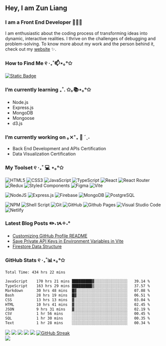 <!--
**zun-liang/zun-liang** is a ✨ _special_ ✨ repository because its `README.md` (this file) appears on your GitHub profile.

Here are some ideas to get you started:

- 🔭 I’m currently working on ...
- 🌱 I’m currently learning ...
- 👯 I’m looking to collaborate on ...
- 🤔 I’m looking for help with ...
- 💬 Ask me about ...
- 📫 How to reach me: ...
- 😄 Pronouns: ...
- ⚡ Fun fact: ...
-->

## Hey, I am Zun Liang

### I am a Front End Developer 👩🏻‍💻

<p>I am enthusiastic about the coding process of transforming ideas into dynamic, interactive realities. I thrive on the challenges of debugging and problem-solving. To know more about my work and the person behind it, check out my <a target="_blank" href="https://zunldev.com">website</a> ✨.</p>

### How to Find Me ୧ ‧₊˚📫⋆｡°✩
[![Static Badge](https://img.shields.io/badge/%E2%9C%89%EF%B8%8F-contact%40zunldev.com-%23191622?style=for-the-badge&labelColor=%23ff79c6)](mailto:contact@zunldev.com)

### I’m currently learning ₊˚. ✩｡📚⋆｡°✩
- Node.js
- Express.js
- MongoDB
- Mongoose
- d3.js

### I’m currently working on ｡⨯⁺₊  💼 ´ˎ˗
- Back End Development and APIs Certification
- Data Visualization Certification

### My Toolset ୧ ‧₊˚ 💻 ⋆｡°✩
  
  ![HTML5](https://img.shields.io/badge/html5-%23E34F26.svg?style=for-the-badge&logo=html5&logoColor=white)
  ![CSS3](https://img.shields.io/badge/css3-%231572B6.svg?style=for-the-badge&logo=css3&logoColor=white)
  ![JavaScript](https://img.shields.io/badge/javascript-%23323330.svg?style=for-the-badge&logo=javascript&logoColor=%23F7DF1E)
  ![TypeScript](https://img.shields.io/badge/typescript-%23007ACC.svg?style=for-the-badge&logo=typescript&logoColor=white)
  ![React](https://img.shields.io/badge/react-%2320232a.svg?style=for-the-badge&logo=react&logoColor=%2361DAFB)
  ![React Router](https://img.shields.io/badge/React_Router-CA4245?style=for-the-badge&logo=react-router&logoColor=white)
  ![Redux](https://img.shields.io/badge/redux-%23593d88.svg?style=for-the-badge&logo=redux&logoColor=white)
  ![Styled Components](https://img.shields.io/badge/styled--components-DB7093?style=for-the-badge&logo=styled-components&logoColor=white)
  ![Figma](https://img.shields.io/badge/figma-%23F24E1E.svg?style=for-the-badge&logo=figma&logoColor=white)
  ![Vite](https://img.shields.io/badge/vite-%23646CFF.svg?style=for-the-badge&logo=vite&logoColor=white)

  ![NodeJS](https://img.shields.io/badge/node.js-6DA55F?style=for-the-badge&logo=node.js&logoColor=white)
  ![Express.js](https://img.shields.io/badge/express.js-%23404d59.svg?style=for-the-badge&logo=express&logoColor=%2361DAFB)
  ![Firebase](https://img.shields.io/badge/firebase-%23039BE5.svg?style=for-the-badge&logo=firebase)
  ![MongoDB](https://img.shields.io/badge/MongoDB-%234ea94b.svg?style=for-the-badge&logo=mongodb&logoColor=white)
  ![PostgreSQL](https://img.shields.io/badge/PostgreSQL-316192?style=for-the-badge&logo=postgresql&logoColor=white)
  
  ![NPM](https://img.shields.io/badge/NPM-%23CB3837.svg?style=for-the-badge&logo=npm&logoColor=white)
  ![Shell Script](https://img.shields.io/badge/shell_script-%23121011.svg?style=for-the-badge&logo=gnu-bash&logoColor=white)
  ![Git](https://img.shields.io/badge/git-%23F05033.svg?style=for-the-badge&logo=git&logoColor=white)
  ![GitHub](https://img.shields.io/badge/github-%23121011.svg?style=for-the-badge&logo=github&logoColor=white)
  ![Github Pages](https://img.shields.io/badge/github%20pages-121013?style=for-the-badge&logo=github&logoColor=white)
  ![Visual Studio Code](https://img.shields.io/badge/Visual%20Studio%20Code-0078d7.svg?style=for-the-badge&logo=visual-studio-code&logoColor=white)
  ![Netlify](https://img.shields.io/badge/netlify-%23000000.svg?style=for-the-badge&logo=netlify&logoColor=#00C7B7)

### Latest Blog Posts ✏️˖ᝰ✧˖°
  
  - [Customizing GitHub Profile README](https://zunldev.com/blogs/customizing-github-profile-readme-QnUbeJM6tV1Dp4jKZCoCO)
  - [Save Private API Keys in Environment Variables in Vite](https://zunldev.com/blogs/save-private-api-keys-in-environment-variables-in-vite-qFY1zT7CTbZwwyE9l5ykM)
  - [Firestore Data Structure](https://zunldev.com/blogs/firestore-data-structure-7sMKb6jf0Ml5WmSLamZBL)
  <!-- BLOG-POST-LIST:START -->
  <!-- BLOG-POST-LIST:END -->

### GitHub Stats ୧ ‧₊˚📊⋆｡°✩
  <!--START_SECTION:waka-->

```txt
Total Time: 434 hrs 22 mins

JavaScript    170 hrs 21 mins █████████▓░░░░░░░░░░░░░░░   39.14 %
TypeScript    163 hrs 29 mins █████████▒░░░░░░░░░░░░░░░   37.57 %
Markdown      30 hrs 48 mins  █▓░░░░░░░░░░░░░░░░░░░░░░░   07.08 %
Bash          28 hrs 19 mins  █▓░░░░░░░░░░░░░░░░░░░░░░░   06.51 %
CSS           13 hrs 13 mins  ▓░░░░░░░░░░░░░░░░░░░░░░░░   03.04 %
HTML          10 hrs 41 mins  ▓░░░░░░░░░░░░░░░░░░░░░░░░   02.45 %
JSON          9 hrs 31 mins   ▓░░░░░░░░░░░░░░░░░░░░░░░░   02.19 %
CSV           1 hr 56 mins    ░░░░░░░░░░░░░░░░░░░░░░░░░   00.45 %
SQL           1 hr 30 mins    ░░░░░░░░░░░░░░░░░░░░░░░░░   00.35 %
Text          1 hr 28 mins    ░░░░░░░░░░░░░░░░░░░░░░░░░   00.34 %
```

<!--END_SECTION:waka-->

  ![](http://github-profile-summary-cards.vercel.app/api/cards/profile-details?username=zun-liang&theme=omni)
  ![](http://github-profile-summary-cards.vercel.app/api/cards/repos-per-language?username=zun-liang&theme=omni)
  ![](http://github-profile-summary-cards.vercel.app/api/cards/most-commit-language?username=zun-liang&theme=omni)
  ![](http://github-profile-summary-cards.vercel.app/api/cards/stats?username=zun-liang&theme=omni)
  ![](http://github-profile-summary-cards.vercel.app/api/cards/productive-time?username=zun-liang&theme=omni&utcOffset=8)
  [![GitHub Streak](https://streak-stats.demolab.com?user=zun-liang&theme=omni&hide_border=true&card_width=683)](https://git.io/streak-stats)<br/>
  ![](https://komarev.com/ghpvc/?username=zun-liang&color=ff79c6)
  
</details>
